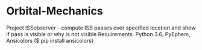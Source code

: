 # Orbital-Mechanics
Project ISSobserver - compute ISS passes over specified location and show if pass is visible or why is not visible
Requirements: Python 3.6, PyEphem, Ansicolors ($ pip install ansicolors)
